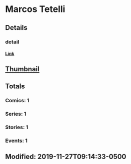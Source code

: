 # Marcos  Tetelli 
## Details
### detail
#### [Link](http://marvel.com/comics/creators/13953/marcos_tetelli?utm_campaign=apiRef&utm_source=225578a89fc76f3d20fbffda5d17a88d)
## [Thumbnail](http://i.annihil.us/u/prod/marvel/i/mg/b/40/image_not_available.jpg)
## Totals
### Comics: 1
### Series: 1
### Stories: 1
### Events: 1
## Modified: 2019-11-27T09:14:33-0500
